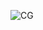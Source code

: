 
![CG](https://user-images.githubusercontent.com/86226736/234906784-da33555f-4122-4557-83f1-fa3befa3d94f.png)
